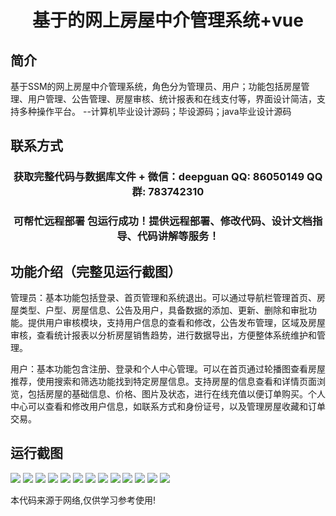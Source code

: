 <p><h1 align="center">基于的网上房屋中介管理系统+vue</h1></p>

## 简介
基于SSM的网上房屋中介管理系统，角色分为管理员、用户；功能包括房屋管理、用户管理、公告管理、房屋审核、统计报表和在线支付等，界面设计简洁，支持多种操作平台。    --计算机毕业设计源码；毕设源码；java毕业设计源码


## 联系方式
<p><h3 align="center">获取完整代码与数据库文件 + 微信：deepguan QQ: 86050149 QQ群: 783742310</h3></p>
<p><h3 align="center">可帮忙远程部署 包运行成功！提供远程部署、修改代码、设计文档指导、代码讲解等服务！</h3></p>

## 功能介绍（完整见运行截图）
管理员：基本功能包括登录、首页管理和系统退出。可以通过导航栏管理首页、房屋类型、户型、房屋信息、公告及用户，具备数据的添加、更新、删除和审批功能。提供用户审核模块，支持用户信息的查看和修改，公告发布管理，区域及房屋审核，查看统计报表以分析房屋销售趋势，进行数据导出，方便整体系统维护和管理。

用户：基本功能包含注册、登录和个人中心管理。可以在首页通过轮播图查看房屋推荐，使用搜索和筛选功能找到特定房屋信息。支持房屋的信息查看和详情页面浏览，包括房屋的基础信息、价格、图片及状态，进行在线充值以便订单购买。个人中心可以查看和修改用户信息，如联系方式和身份证号，以及管理房屋收藏和订单交易。


## 运行截图
![](https://bs-1329754181.cos.ap-shanghai.myqcloud.com/ssm/OnlineHousingAgencyManagementSystem/img/001.jpg)
![](https://bs-1329754181.cos.ap-shanghai.myqcloud.com/ssm/OnlineHousingAgencyManagementSystem/img/002.jpg)
![](https://bs-1329754181.cos.ap-shanghai.myqcloud.com/ssm/OnlineHousingAgencyManagementSystem/img/003.jpg)
![](https://bs-1329754181.cos.ap-shanghai.myqcloud.com/ssm/OnlineHousingAgencyManagementSystem/img/004.jpg)
![](https://bs-1329754181.cos.ap-shanghai.myqcloud.com/ssm/OnlineHousingAgencyManagementSystem/img/005.jpg)
![](https://bs-1329754181.cos.ap-shanghai.myqcloud.com/ssm/OnlineHousingAgencyManagementSystem/img/006.jpg)
![](https://bs-1329754181.cos.ap-shanghai.myqcloud.com/ssm/OnlineHousingAgencyManagementSystem/img/007.jpg)
![](https://bs-1329754181.cos.ap-shanghai.myqcloud.com/ssm/OnlineHousingAgencyManagementSystem/img/008.jpg)
![](https://bs-1329754181.cos.ap-shanghai.myqcloud.com/ssm/OnlineHousingAgencyManagementSystem/img/009.jpg)
![](https://bs-1329754181.cos.ap-shanghai.myqcloud.com/ssm/OnlineHousingAgencyManagementSystem/img/010.jpg)
![](https://bs-1329754181.cos.ap-shanghai.myqcloud.com/ssm/OnlineHousingAgencyManagementSystem/img/011.jpg)
![](https://bs-1329754181.cos.ap-shanghai.myqcloud.com/ssm/OnlineHousingAgencyManagementSystem/img/012.jpg)
![](https://bs-1329754181.cos.ap-shanghai.myqcloud.com/ssm/OnlineHousingAgencyManagementSystem/img/013.jpg)

<p>本代码来源于网络,仅供学习参考使用!</p>
